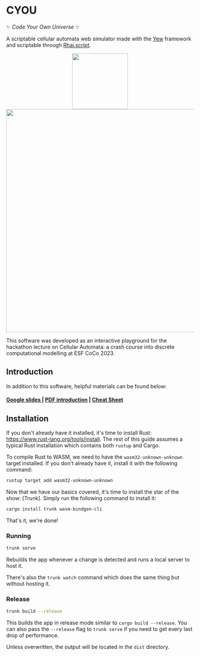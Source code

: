 # CYOU

✨ _Code Your Own Universe_ ✨

A scriptable cellular automata web simulator made with the [Yew](https://yew.rs/) framework and scriptable through [Rhai.script](https://rhai.rs/).

<div style="text-align: center;"> 
  <a href="https://yew.rs/" target="_blank"><img src="https://yew.rs/img/logo.png" width="150" /></a> 
  <a href="https://rhai.rs" target="_blank"><img src="https://rhai.rs/book/images/logo/rhai-banner-transparent-colour.svg" width="600" /></a> 
</div>

This software was developed as an interactive playground for the hackathon lecture on Cellular Automata: a crash course into discrete computational modelling at ESF CoCo 2023. 

## Introduction
In addition to this software, helpful materials can be found below:

<h4>
    <a href="https://docs.google.com/presentation/d/1Y31du8gcAD8kWrL_U6nRaYtU3mEgcX4UPUYnpPxJFbE/edit?usp=sharing"> Google slides </a>
    <span> | </span>
    <a href="https://github.com/Ethancatepete/Cellular-Automata/blob/main/Cellular%20Automata.pdf"> PDF introduction</a>
    <span> | </span>
    <a href="https://gist.github.com/wylited/b8d605326cf30fd54b34f9576378b843">Cheat Sheet</a>   
  </h4>
</div>

## Installation

If you don't already have it installed, it's time to install Rust: <https://www.rust-lang.org/tools/install>.
The rest of this guide assumes a typical Rust installation which contains both `rustup` and Cargo.

To compile Rust to WASM, we need to have the `wasm32-unknown-unknown` target installed.
If you don't already have it, install it with the following command:

```bash
rustup target add wasm32-unknown-unknown
```

Now that we have our basics covered, it's time to install the star of the show: [Trunk].
Simply run the following command to install it:

```bash
cargo install trunk wasm-bindgen-cli
```

That's it, we're done!

### Running

```bash
trunk serve
```

Rebuilds the app whenever a change is detected and runs a local server to host it.

There's also the `trunk watch` command which does the same thing but without hosting it.

### Release

```bash
trunk build --release
```

This builds the app in release mode similar to `cargo build --release`.
You can also pass the `--release` flag to `trunk serve` if you need to get every last drop of performance.

Unless overwritten, the output will be located in the `dist` directory.
